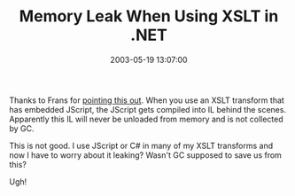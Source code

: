 ﻿---
layout: post
title: "Memory Leak When Using XSLT in .NET"
comments: false
date: 2003-05-19 13:07:00
categories:
 - Technology
subtext-id: 79df9acf-5f75-4735-8f73-3bb514afcee9
alias: /blog/Memory-Leak-When-Using-XSLT-in-NET.aspx
---


Thanks to Frans for [pointing this out](http://dotnetweblogs.com/fbouma/posts/7226.aspx). When you use an XSLT transform that has embedded JScript, the JScript gets compiled into IL behind the scenes. Apparently this IL will never be unloaded from memory and is not collected by GC.

This is not good. I use JScript or C# in many of my XSLT transforms and now I have to worry about it leaking? Wasn't GC supposed to save us from this?

Ugh!
